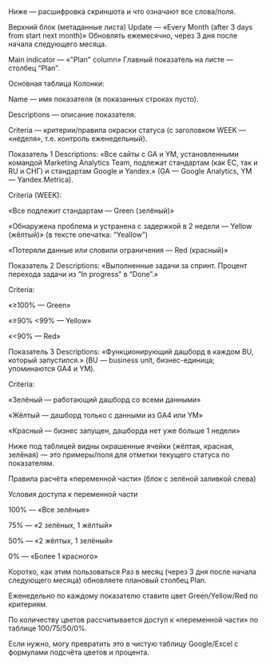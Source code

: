 Ниже — расшифровка скриншота и что означают все слова/поля.

Верхний блок (метаданные листа)
Update — «Every Month (after 3 days from start next month)»
Обновлять ежемесячно, через 3 дня после начала следующего месяца.

Main indicator — «"Plan" column»
Главный показатель на листе — столбец “Plan”.

Основная таблица
Колонки:

Name — имя показателя (в показанных строках пусто).

Descriptions — описание показателя.

Criteria — критерии/правила окраски статуса (с заголовком WEEK — «неделя», т.е. контроль еженедельный).

Показатель 1
Descriptions:
«Все сайты с GA и YM, установленными командой Marketing Analytics Team, подлежат стандартам (как ЕС, так и RU и СНГ) и стандартам Google и Yandex.»
(GA — Google Analytics, YM — Yandex.Metrica).

Criteria (WEEK):

«Все подлежит стандартам — Green (зелёный)»

«Обнаружена проблема и устранена с задержкой в 2 недели — Yellow (жёлтый)» (в тексте опечатка: “Yeallow”)

«Потеряли данные или словили ограничения — Red (красный)»

Показатель 2
Descriptions:
«Выполненные задачи за спринт. Процент перехода задачи из “In progress” в “Done”.»

Criteria:

«≥100% — Green»

«≥90% <99% — Yellow»

«<90% — Red»

Показатель 3
Descriptions:
«Функционирующий дашборд в каждом BU, который запустился.» (BU — business unit, бизнес-единица; упоминаются GA4 и YM).

Criteria:

«Зелёный — работающий дашборд со всеми данными»

«Жёлтый — дашборд только с данными из GA4 или YM»

«Красный — бизнес запущен, дашборда нет уже больше 1 недели»

Ниже под таблицей видны окрашенные ячейки (жёлтая, красная, зелёная) — это примеры/поля для отметки текущего статуса по показателям.

Правила расчёта «переменной части»
(блок с зелёной заливкой слева)

Условия доступа к переменной части

100% — «Все зелёные»

75% — «2 зелёных, 1 жёлтый»

50% — «2 жёлтых, 1 зелёный»

0% — «Более 1 красного»

Коротко, как этим пользоваться
Раз в месяц (через 3 дня после начала следующего месяца) обновляете плановый столбец Plan.

Еженедельно по каждому показателю ставите цвет Green/Yellow/Red по критериям.

По количеству цветов рассчитывается доступ к «переменной части» по таблице 100/75/50/0%.

Если нужно, могу превратить это в чистую таблицу Google/Excel с формулами подсчёта цветов и процента.